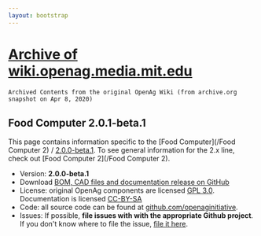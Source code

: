 ```yaml
---
layout: bootstrap
---
```

# [Archive of wiki.openag.media.mit.edu](index.md)
`Archived Contents from the original OpenAg Wiki (from archive.org snapshot on Apr 8, 2020)`

## Food Computer 2.0.1-beta.1

This page contains information specific to the [Food
Computer](/Food Computer 2) / [2.0.0-beta.1](2.0.0-beta.1). To see
general information for the 2.x line, check out
[Food Computer 2](/Food Computer 2).

-   Version: **2.0.0-beta.1**
-   Download [BOM, CAD files and documentation release on
    GitHub](https://github.com/OpenAgInitiative/openag_pfc2/releases/tag/v2.0.0-beta)
-   License: original OpenAg components are licensed [GPL
    3.0](https://www.gnu.org/licenses/quick-guide-gplv3.html).
    Documentation is licensed
    [CC-BY-SA](https://creativecommons.org/licenses/by-sa/4.0/)
-   Code: all source code can be found at
    [github.com/openaginitiative](https://github.com/openaginitiative/).
-   Issues: If possible, **file issues with with the appropriate Github
    project**. If you don\'t know where to file the issue, [file it
    here](https://github.com/OpenAgInitiative/openag_brain/issues).
